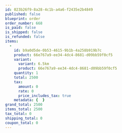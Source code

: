 ```yaml
---
id: 023b26f9-8a28-4c1b-a4a6-f2435e2b4849
published: false
blueprint: order
order_number: 668
is_paid: false
is_shipped: false
is_refunded: false
items:
  -
    id: b9a0d5de-0b53-4615-9b1b-4a258b919b7c
    product: 66e767a9-ee34-4dc4-8681-d09bb59f0cf5
    variant:
      variant: 6.5km
      product: 66e767a9-ee34-4dc4-8681-d09bb59f0cf5
    quantity: 1
    total: 2500
    tax:
      amount: 0
      rate: 0
      price_includes_tax: true
    metadata: {  }
grand_total: 2500
items_total: 2500
tax_total: 0
shipping_total: 0
coupon_total: 0
---
```

